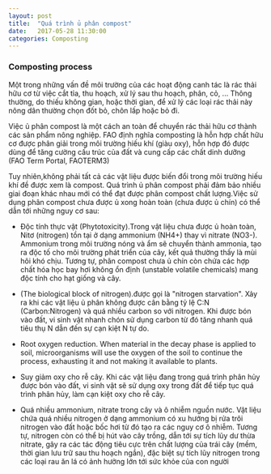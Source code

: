 ```yaml
---
layout: post
title:  "Quá trình ủ phân compost"
date:   2017-05-28 11:30:00
categories: Composting
---
```

### Composting process

Một trong những vấn đề môi trường của các hoạt động canh tác là rác thải hữu cơ từ việc cắt tỉa, thu hoạch, xử lý sau thu hoạch, phân, cỏ, ... Thông thường, do thiếu không gian, hoặc thời gian, để xử lý các loại rác thải này nông dân thường chọn đốt bỏ, chôn lấp hoặc bỏ đi.

Việc ủ phân compost là một cách an toàn để chuyển rác thải hữu cơ thành các sản phẩm nông nghiệp. FAO định nghĩa composting là hỗn hợp chất hữu cơ được phân giải trong môi trường hiếu khí (giàu oxy), hỗn hợp đó được dùng để tăng cường cấu trúc của đất và cung cấp các chất dinh dưỡng (FAO
Term Portal, FAOTERM3)

Tuy nhiên,không phải tất cả các vật liệu được biến đổi trong môi trường hiếu khí đề được xem là compost. Quá trình ủ phân compost phải đảm bảo nhiều giai đoạn khác nhau mới có thể đạt được phân compost chất lượng.Việc sử dụng phân compost chưa được ủ xong hoàn toàn (chưa được ủ chín) có thể dẫn tới những nguy cơ sau:

* Độc tính thực vật (Phytotoxicity).Trong vật liệu chưa được ủ hoàn toàn, Nitơ (nitrogen) tồn tại ở dạng ammonium (NH4+) thay vì nitrate (NO3-). Ammonium trong môi trường nóng và ẩm sẽ chuyển thành ammonia, tạo ra độc tố cho môi trường phát triển của cây, kết quả thường thấy là mùi hôi khó chịu. Tương tự, phân compost chưa ủ chín còn chứa các hợp chất hóa học bay hơi không ổn định (unstable volatile chemicals) mang độc tính cho hạt giống và cây.

* (The biological block of nitrogen).được gọi là "nitrogen starvation". Xảy ra khi các vật liệu ủ phân không được cân bằng tỷ lệ C:N (Carbon:Nitrogen) và quá nhiều carbon so với nitrogen. Khi được bón vào đất, vi sinh vật nhanh chón sử dụng carbon từ đó tăng nhanh quá tiêu thụ N dẫn đến sự cạn kiệt N tự do.

* Root oxygen reduction. When material in the decay phase is applied to soil,
microorganisms will use the oxygen of the soil to continue the process, exhausting it and
not making it available to plants.

* Suy giảm oxy cho rễ cây. Khi các vật liệu đang trong quá trình phân hủy được bón vào đất, vi sinh vật sẽ sử dụng oxy trong đất để tiếp tục quá trình phân hủy, làm cạn kiệt oxy cho rễ cây.

* Quá nhiều ammonium, nitrate trong cây và ô nhiễm nguồn nước. Vật liệu chứa quá nhiều nitrogen ở dạng ammonium có xu hướng bị rửa trôi nitrogen vào đất hoặc bốc hơi từ đó tạo ra các nguy cơ ô nhiễm. Tương tự, nitrogen còn có thể bị hút vào cây trồng, dẫn tới sự tích lũy dư thừa nitrate, gây ra các tác động tiêu cực trên chất lượng của trái cây (mềm, thời gian lưu trữ sau thu hoạch ngắn), đặc biệt sự tích lũy nitrogen trong các loại rau ăn lá có ảnh hưởng lớn tới sức khỏe của con người
